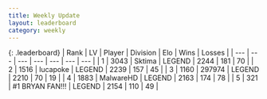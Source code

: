 ```yaml
---
title: Weekly Update
layout: leaderboard
category: weekly
---
```


{: .leaderboard}
| Rank | LV | Player | Division | Elo | Wins | Losses |
| --- | --- | --- | --- | --- | --- | --- |
| <span data-change="1">1</span> | 3043 | <span title="ID: 353063">Sktima</span> | LEGEND | <span data-change="83">2244</span> | <span data-change="45">181</span> | <span data-change="11">70</span> |
| <span data-change="-1">2</span> | 1516 | <span title="ID: 41925">lucapoke</span> | LEGEND | <span data-change="43">2239</span> | <span data-change="31">157</span> | <span data-change="8">45</span> |
| <span data-change="1">3</span> | 1160 | <span title="ID: 544038">297974</span> | LEGEND | <span data-change="76">2210</span> | <span data-change="13">70</span> | <span data-change="1">19</span> |
| <span data-change="16">4</span> | 1883 | <span title="ID: 261794">MalwareHD</span> | LEGEND | <span data-change="104">2163</span> | <span data-change="99">174</span> | <span data-change="41">78</span> |
| <span data-change="-2">5</span> | 321 | <span title="ID: 756342">#1 BRYAN FAN!!!</span> | LEGEND | <span data-change="12">2154</span> | <span data-change="34">110</span> | <span data-change="17">49</span> |